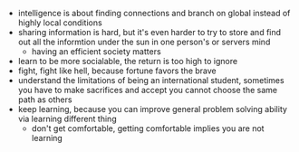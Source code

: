 -   intelligence is about finding connections and branch on global instead of highly local conditions
-   sharing information is hard, but it's even harder to try to store and find out all the informtion under the sun in one person's or servers mind
	- having an efficient society matters
-   learn to be more socialable, the return is too high to ignore
-   fight, fight like hell, because fortune favors the brave
-   understand the limitations of being an international student, sometimes you have to make sacrifices and accept you cannot choose the same path as others
-   keep learning, because you can improve general problem solving ability via learning different thing
	- don't get comfortable, getting comfortable implies you are not learning